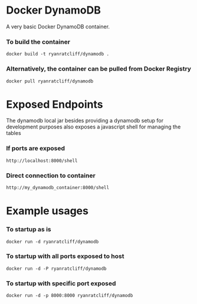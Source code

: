 # Docker DynamoDB
A very basic Docker DynamoDB container.

### To build the container
```
docker build -t ryanratcliff/dynamodb .
```

### Alternatively, the container can be pulled from Docker Registry
```
docker pull ryanratcliff/dynamodb
```

# Exposed Endpoints
The dynamodb local jar besides providing a dynamodb setup for development purposes also exposes a javascript shell for managing the tables

### If ports are exposed
```
http://localhost:8000/shell
```

### Direct connection to container
```
http://my_dynamodb_container:8000/shell
```

# Example usages

### To startup as is
```
docker run -d ryanratcliff/dynamodb
```

### To startup with all ports exposed to host
```
docker run -d -P ryanratcliff/dynamodb
```

### To startup with specific port exposed
```
docker run -d -p 8000:8000 ryanratcliff/dynamodb
```
